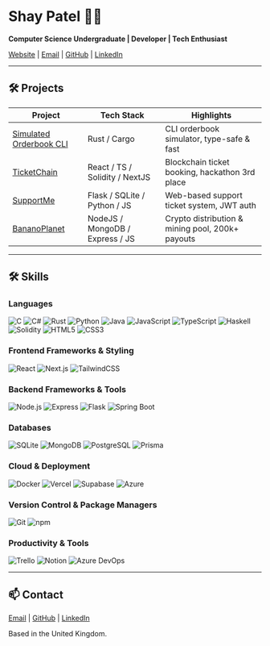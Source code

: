# Shay Patel 🤘🕺
**Computer Science Undergraduate | Developer | Tech Enthusiast**

[Website](https://shay.services) | [Email](mailto:shay@shay.services) | [GitHub](https://github.com/0xShay) | [LinkedIn](https://www.linkedin.com/in/shay-patel)

---

## 🛠 Projects

| Project | Tech Stack | Highlights |
|---------|-----------|-----------|
| [Simulated Orderbook CLI](https://github.com/0xShay/rust-orderbook) | Rust / Cargo | CLI orderbook simulator, type-safe & fast |
| [TicketChain](https://github.com/0xShay/ticketchain) | React / TS / Solidity / NextJS | Blockchain ticket booking, hackathon 3rd place |
| [SupportMe](https://github.com/0xShay/SupportMe) | Flask / SQLite / Python / JS | Web-based support ticket system, JWT auth |
| [BananoPlanet](https://bananoplanet.cc) | NodeJS / MongoDB / Express / JS | Crypto distribution & mining pool, 200k+ payouts |

---

## 🛠 Skills

### **Languages**  
![C](https://img.shields.io/badge/C-00599C?style=for-the-badge&logo=c&logoColor=white) 
![C#](https://img.shields.io/badge/C%23-239120?style=for-the-badge&logo=c-sharp&logoColor=white) 
![Rust](https://img.shields.io/badge/Rust-000000?style=for-the-badge&logo=rust&logoColor=white) 
![Python](https://img.shields.io/badge/Python-3776AB?style=for-the-badge&logo=python&logoColor=white) 
![Java](https://img.shields.io/badge/java-%23ED8B00.svg?style=for-the-badge&logo=openjdk&logoColor=white) 
![JavaScript](https://img.shields.io/badge/JavaScript-F7DF1E?style=for-the-badge&logo=javascript&logoColor=black) 
![TypeScript](https://img.shields.io/badge/TypeScript-3178C6?style=for-the-badge&logo=typescript&logoColor=white) 
![Haskell](https://img.shields.io/badge/Haskell-5E5086?style=for-the-badge&logo=haskell&logoColor=white) 
![Solidity](https://img.shields.io/badge/Solidity-363636?style=for-the-badge&logo=solidity&logoColor=white) 
![HTML5](https://img.shields.io/badge/HTML5-E34F26?style=for-the-badge&logo=html5&logoColor=white) 
![CSS3](https://img.shields.io/badge/CSS3-1572B6?style=for-the-badge&logo=css&logoColor=white)  

### **Frontend Frameworks & Styling**  
![React](https://img.shields.io/badge/React-61DAFB?style=for-the-badge&logo=react&logoColor=black) 
![Next.js](https://img.shields.io/badge/Next.js-000000?style=for-the-badge&logo=next.js&logoColor=white) 
![TailwindCSS](https://img.shields.io/badge/TailwindCSS-38B2AC?style=for-the-badge&logo=tailwind-css&logoColor=white)  

### **Backend Frameworks & Tools**  
![Node.js](https://img.shields.io/badge/Node.js-339933?style=for-the-badge&logo=node.js&logoColor=white) 
![Express](https://img.shields.io/badge/Express-404D59?style=for-the-badge&logo=express&logoColor=white) 
![Flask](https://img.shields.io/badge/Flask-000000?style=for-the-badge&logo=flask&logoColor=white) 
![Spring Boot](https://img.shields.io/badge/Spring%20Boot-6DB33F?style=for-the-badge&logo=springboot&logoColor=white)  

### **Databases**  
![SQLite](https://img.shields.io/badge/SQLite-003B57?style=for-the-badge&logo=sqlite&logoColor=white) 
![MongoDB](https://img.shields.io/badge/MongoDB-47A248?style=for-the-badge&logo=mongodb&logoColor=white) 
![PostgreSQL](https://img.shields.io/badge/PostgreSQL-336791?style=for-the-badge&logo=postgresql&logoColor=white) 
![Prisma](https://img.shields.io/badge/Prisma-0C344B?style=for-the-badge&logo=prisma&logoColor=white) 

### **Cloud & Deployment**  
![Docker](https://img.shields.io/badge/Docker-2496ED?style=for-the-badge&logo=docker&logoColor=white) 
![Vercel](https://img.shields.io/badge/Vercel-000000?style=for-the-badge&logo=vercel&logoColor=white) 
![Supabase](https://img.shields.io/badge/Supabase-3ECF8E?style=for-the-badge&logo=supabase&logoColor=white) 
![Azure](https://img.shields.io/badge/Azure-0089D6?style=for-the-badge&logo=microsoft-azure&logoColor=white) 

### **Version Control & Package Managers**  
![Git](https://img.shields.io/badge/Git-F05032?style=for-the-badge&logo=git&logoColor=white) 
![npm](https://img.shields.io/badge/npm-CB3837?style=for-the-badge&logo=npm&logoColor=white) 

### **Productivity & Tools**  
![Trello](https://img.shields.io/badge/Trello-0052CC?style=for-the-badge&logo=trello&logoColor=white) 
![Notion](https://img.shields.io/badge/Notion-000000?style=for-the-badge&logo=notion&logoColor=white)
![Azure DevOps](https://img.shields.io/badge/Azure_DevOps-0078D4?style=for-the-badge&logo=azure-devops&logoColor=white) 

---

## 📫 Contact
[Email](mailto:shay@shay.services) | [GitHub](https://github.com/0xShay) | [LinkedIn](https://www.linkedin.com/in/shay-patel)

Based in the United Kingdom.
